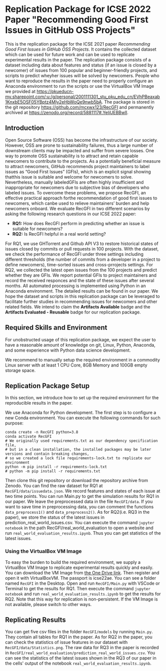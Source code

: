 # Replication Package for ICSE 2022 Paper "Recommending Good First Issues in GitHub OSS Projects"

This is the replication package for the ICSE 2021 paper *Recommending Good First Issues in GitHub OSS Projects*. It contains the collected dataset which can be used for future work and can be used to replicate experimental results in the paper. The replication package consists of a dataset including data about features and status (if an issue is closed by a newcomer) of issues from 100 popular and beginner-friendly projects, and scripts to predict wheyher issues will be solved by newcomers. People who want to reproduce the results in the paper need to properly configure an Anaconda environment to run the scripts or use the VirtualBox VM Image we provided at https://pkueducn-my.sharepoint.com/:u:/g/personal/2001111301_stu_pku_edu_cn/EVhPBeaxab1KnxbE5OSF05YBptz4MIy2eHbWoQe9nwb5bA. The package is stored in the git repository https://github.com/mcxwx123/RecGFI and permanently archived at https://zenodo.org/record/5881117#.YeliUEBBwlI.

## Introduction

Open Source Software (OSS) has become the infrastructure of our society. However, OSS are prone to sustainability failures, thus a large number of downstream clients may be impacted and suffer from severe losses. One way to promote OSS sustainability is to attract and retain capable newcomers to contribute to the projects. As a potentially beneficial measure to attract newcomers, GitHub recommends project maintainers to label issues as “Good First Issues” (GFIs), which is an explicit signal showing thatthis issue is suitable and welcome for newcomers to solve. Nevertheless, manually labeledGFIs are often highly insufficient and inappropriate for newcomers due to subjective bias of developers who labeled issues. To overcome these problems, we propose RecGFI, an effective practical approach forthe recommendation of good first issues to newcomers, which canbe used to relieve maintainers’ burden and help newcomers onboard. We evaluate RecGFI in two different scenarios by asking the following research questions in our ICSE 2022 paper:

* **RQ1:** How does RecGFI perform in predicting whether an issue is suitable for newcomers?
* **RQ2:** Is RecGFI helpful in a real world setting?

For RQ1, we use GHTorrent and Github API V3 to restore historical states of issues closed by commits or pull requests in 100 projects. With the dataset, we check the performance of RecGFI under three settings including different thresholds (the number of commits from a developer in a project to define newcomers), time-sorted issues and cross-prrojects settings. For RQ2, we collected the latest open issues from the 100 projects and predict whether they are GFIs. We report potential GFIs to project maintainers and record the received responces and the state of these issues after several months. All automated processing is implemented using Python in an Anaconda environment. The detailed results can be found in our paper. We hope the dataset and scripts in this replication package can be leveraged to facilitate further studies in recommending issues for newcomers and other related fields. We intend to claim the **Artifacts Available** badge and the **Artifacts Evaluated - Reusable** badge for our replication package. 

## Required Skills and Environment

For unobstructed usage of this replication package, we expect the user to have a reasonable amount of knowledge on git, Linux, Python, Anaconda, and some experience with Python data science development. 

We recommend to manually setup the required environment in a commodity Linux server with at least 1 CPU Core, 8GB Memory and 100GB empty storage space.

## Replication Package Setup

In this section, we introduce how to set up the required environment for the reproducible results in the paper.

We use Anaconda for Python development. The first step is to configure a new Conda environment. You can execute the following commands for such purpose:

```shell script
conda create -n RecGFI python=3.8
conda activate RecGFI
# We originally used requirements.txt as our dependency specification file,
# but in a clean installation, the installed packages may be later versions and contain breaking changes,
# so we created a lock file requirements-lock.txt to replicate our environment
python -m pip install -r requirements-lock.txt
# python -m pip install -r requirements.txt
```

Then clone this git repository or download the repository archive from Zenodo. You can find the raw dataset for RQ1 at `RecGFI/data/issuedata.json`. We record features and states of each issue at two time points. You can run Main.py to get the simulation results for RQ1 in our paper. We leave the preprocessed data in the file `RecGFI/data`. If you want to save time in preprocessing data, you can comment the functions `data_preprocess1()` and `data_preprocess2()`. As for RQ2(i.e. RQ3 in the paper), we store the status of the latest issues in prediction_real_world_issues.csv. You can execute the command `jupyter notebook` in the path RecGFI/real_world_evaluation to open a website and run `real_world_evaluation_results.ipynb`. Thus you can get statistics of the latest issues.

### Using the VirtualBox VM Image

To easy the burden to build the required environment, we supply a VirtualBox VM Image to replicate experimental results quickly and easily. You can download the VM Image from [the One Drive link](https://dreamok-my.sharepoint.com/:f:/g/personal/hehao_wowvv_com/EquUX-BJCjhOllxiNxA0ptkBDHTbDufze25oTK5SJOvlXg?e=bDJdUd). Then register and open it with VirtualBoxVM. The passport is icse22ae. You can see a folder named `RecGFI` in the Desktop. Open and run `RecGFI/Main.py` with VSCode or Terminal to get the results for RQ1. Then execute the command `jupyter notebook` and run `real_world_evaluation_results.ipynb` to get the results for RQ2. Note that this way for replication is non-persistent. If the VM Image is not available, please switch to other ways.

## Replicating Results

You can get five csv files in the folder `RecGFI/models` by running `Main.py`. They contain all tables for RQ1 in the paper. As for RQ2 in the paper, you can check the statistics of issue features in our dataset with `RecGFI/data/Statistics.png`. The raw data for RQ3 in the paper is recorded in `RecGFI/real_world_evaluation/prediction_real_world_issues.csv`. You can see the statistics of the latest issues shown in the RQ3 of our paper in the cells' output of the notebook `real_world_evaluation_results.ipynb`.
